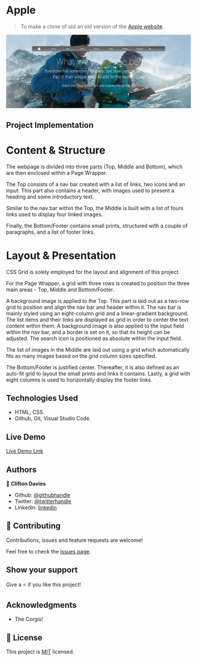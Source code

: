 # Apple

> To make a clone of old an old version of the [Apple website](https://web.archive.org/web/20140301004610/http://www.apple.com/).

![screenshot](assets/images/screenshot.png)

## Project Implementation

# Content & Structure

The webpage is divided into three parts (Top, Middle and Bottom), which are then enclosed within a Page Wrapper.

The Top consists of a nav bar created with a list of links, two icons and an input. This part also contains a header, with images used to present a heading and some introductory text.

Similar to the nav bar within the Top, the Middle is built with a list of fours links used to display four linked images.

Finally, the Bottom/Footer contains small prints, structured with a couple of paragraphs, and a list of footer links.

# Layout & Presentation

CSS Grid is solely employed for the layout and alignment of this project.

For the Page Wrapper, a grid with three rows is created to position the three main areas - Top, Middle and Bottom/Footer.

A background image is applied to the Top. This part is laid out as a two-row grid to position and align the nav bar and header within it. The nav bar is mainly styled using an eight-column grid and a linear-gradient background. The list items and their links are displayed as grid in order to center the text content within them. A background image is also applied to the input field within the nav bar, and a border is set on it, so that its height can be adjusted. The search icon is positioned as absolute within the input field.

The list of images in the Middle are laid out using a grid which automatically fits as many images based on the grid column sizes specified.

The Bottom/Footer is justified center. Thereafter, it is also defined as an auto-fit grid to layout the small prints and links it contains. Lastly, a grid with eight columns is used to horizontally display the footer links.

## Technologies Used

- HTML, CSS.
- Github, Git, Visual Studio Code.

## Live Demo

[Live Demo Link](https://raw.githack.com/cliftondavies/Apple/feature/apple-page/index.html)

## Authors

👤 **Clifton Davies**

- Github: [@githubhandle](https://github.com/cliftondavies)
- Twitter: [@twitterhandle](https://twitter.com/cliftonaedavies)
- Linkedin: [linkedin](https://www.linkedin.com/in/clifton-davies-mbcs/)

## 🤝 Contributing

Contributions, issues and feature requests are welcome!

Feel free to check the [issues page](https://github.com/cliftondavies/Apple/issues).

## Show your support

Give a ⭐️ if you like this project!

## Acknowledgments

- The Corgis!

## 📝 License

This project is [MIT](https://opensource.org/licenses/MIT) licensed.
